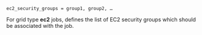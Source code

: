     ec2_security_groups = group1, group2, …

For grid type **ec2** jobs, defines the list of EC2 security groups
which should be associated with the job.
